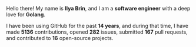 Hello there! My name is **Ilya Brin**, and I am a **software engineer** with a deep love for **Golang**.

I have been using GitHub for the past **14 years**, and during that time, I have made **5136** contributions, opened **282** issues, submitted **167** pull requests, and contributed to **16** open-source projects.
